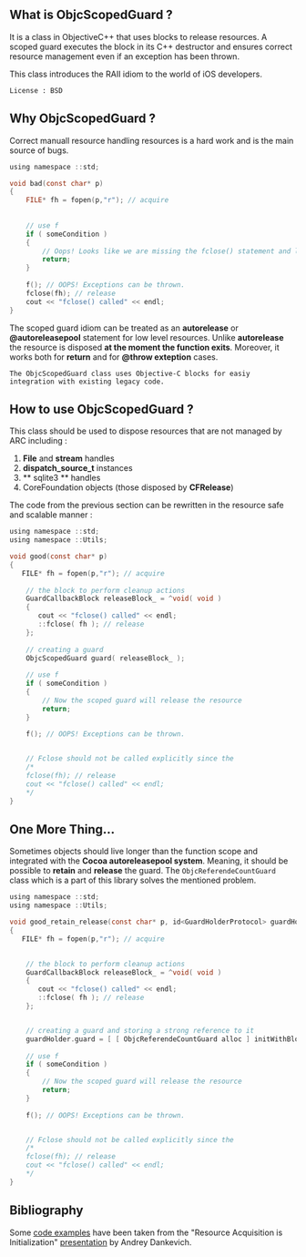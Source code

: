 ## What is ObjcScopedGuard ?
It is a class in ObjectiveC++ that uses blocks to release resources.
A scoped guard executes the block in its C++ destructor and ensures correct resource management even if an exception has been thrown.

This class introduces the RAII idiom to the world of iOS developers.

```
License : BSD
```


## Why ObjcScopedGuard ?
Correct manuall resource handling resources is a hard work and is the main source of bugs.

```c
using namespace ::std;

void bad(const char* p)
{
    FILE* fh = fopen(p,"r"); // acquire
	
	
	// use f
	if ( someCondition )
	{
	    // Oops! Looks like we are missing the fclose() statement and leaking the resource
	    return;
	}
		
	f(); // OOPS! Exceptions can be thrown.
	fclose(fh); // release
    cout << "fclose() called" << endl;
}
```

The scoped guard idiom can be treated as an **autorelease** or **@autoreleasepool** statement for low level resources. Unlike **autorelease** the resource is disposed **at the moment the function exits**. Moreover, it works both for **return** and for **@throw exteption** cases. 

```
The ObjcScopedGuard class uses Objective-C blocks for easiy integration with existing legacy code.
```



## How to use ObjcScopedGuard ?
This class should be used to dispose resources that are not managed by ARC including :

1. **File** and **stream** handles
2. **dispatch_source_t** instances
3. ** sqlite3 ** handles
4. CoreFoundation objects (those disposed by **CFRelease**)


The code from the previous section can be rewritten in the resource safe and scalable manner :

```objective-c
using namespace ::std;
using namespace ::Utils;

void good(const char* p)
{
   FILE* fh = fopen(p,"r"); // acquire
	
	// the block to perform cleanup actions
    GuardCallbackBlock releaseBlock_ = ^void( void )
    {
       cout << "fclose() called" << endl;
       ::fclose( fh ); // release
    };
	
	// creating a guard
	ObjcScopedGuard guard( releaseBlock_ );
	
	// use f
	if ( someCondition )
	{
	    // Now the scoped guard will release the resource
	    return;
	}
		
	f(); // OOPS! Exceptions can be thrown.


	// Fclose should not be called explicitly since the 
    /*
	fclose(fh); // release
    cout << "fclose() called" << endl;
    */
}
```


## One More Thing...
Sometimes objects should live longer than the function scope and integrated with the **Cocoa autoreleasepool system**. Meaning, it should be possible to **retain** and **release** the guard. The ```ObjcReferendeCountGuard``` class which is a part of this library solves the mentioned problem.


```objective-c
using namespace ::std;
using namespace ::Utils;

void good_retain_release(const char* p, id<GuardHolderProtocol> guardHolder)
{
   FILE* fh = fopen(p,"r"); // acquire

	
	// the block to perform cleanup actions
    GuardCallbackBlock releaseBlock_ = ^void( void )
    {
       cout << "fclose() called" << endl;
       ::fclose( fh ); // release
    };


	// creating a guard and storing a strong reference to it
	guardHolder.guard = [ [ ObjcReferendeCountGuard alloc ] initWithBlock: releaseBlock_ ];	
	
	// use f
	if ( someCondition )
	{
	    // Now the scoped guard will release the resource
	    return;
	}
		
	f(); // OOPS! Exceptions can be thrown.


	// Fclose should not be called explicitly since the 
    /*
	fclose(fh); // release
    cout << "fclose() called" << endl;
    */
}
```




## Bibliography
Some [code examples](http://ideone.com/enqHPr) have been taken from the "Resource Acquisition is Initialization" [presentation](http://www.slideshare.net/adankevich/raii-and-scopeguard) by Andrey Dankevich.